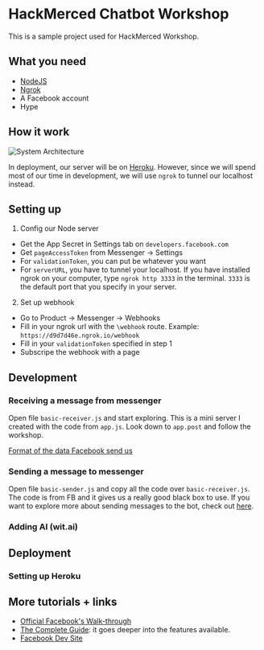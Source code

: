 # HackMerced Chatbot Workshop
This is a sample project used for HackMerced Workshop. 

## What you need

- [NodeJS](https://nodejs.org/en/)
- [Ngrok](https://ngrok.com/)
- A Facebook account
- Hype

## How it work

![System Architecture](http://i.imgur.com/BeSLBtw.png)

In deployment, our server will be on [Heroku](https://www.heroku.com/). However, since we will spend most of our time in development, we will use `ngrok` to tunnel our localhost instead.

## Setting up

1. Config our Node server
  - Get the App Secret in Settings tab on `developers.facebook.com`
  - Get `pageAccessToken` from Messenger -> Settings
  - For `validationToken`, you can put be whatever you want
  - For `serverURL`, you have to tunnel your localhost. If you have installed ngrok on your computer, type `ngrok http 3333` in the terminal. `3333` is the default port that you specify in your server.
  
2. Set up webhook
  - Go to Product -> Messenger -> Webhooks
  - Fill in your ngrok url with the `\webhook` route. Example: `https://d9d7d46e.ngrok.io/webhook`
  - Fill in your `validationToken` specified in step 1
  - Subscripe the webhook with a page
  
## Development

### Receiving a message from messenger
Open file `basic-receiver.js` and start exploring. This is a mini server I created with the code from `app.js`. Look down to `app.post` and follow the workshop. 

[Format of the data Facebook send us](https://developers.facebook.com/docs/messenger-platform/webhook-reference#format)

### Sending a message to messenger
Open file `basic-sender.js` and copy all the code over `basic-receiver.js`. The code is from FB and it gives us a really good black box to use. If you want to explore more about sending messages to the bot, check out [here](https://developers.facebook.com/docs/messenger-platform/send-api-reference).

### Adding AI (wit.ai)

## Deployment

### Setting up Heroku

## More tutorials + links

- [Official Facebook's Walk-through](https://developers.facebook.com/docs/messenger-platform/quickstart)
- [The Complete Guide](https://developers.facebook.com/docs/messenger-platform/implementation): it goes deeper into the features available.
- [Facebook Dev Site](https://developers.facebook.com/docs/messenger-platform/)
